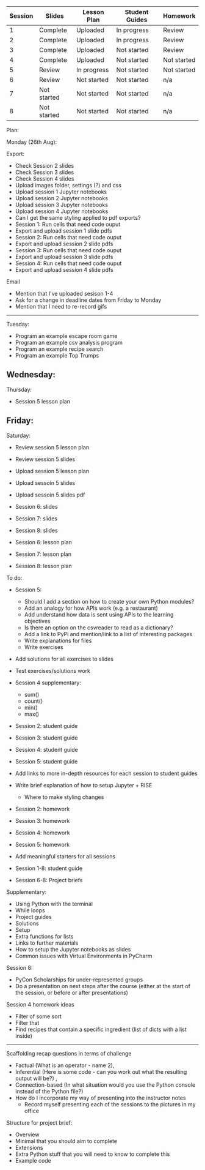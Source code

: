 Session | Slides | Lesson Plan | Student Guides | Homework
---|---|---|---|---
1  | Complete | Uploaded | In progress |  Review 
2  | Complete | Uploaded | In progress |  Review 
3  | Complete | Uploaded | Not started |  Review 
4  | Complete | Uploaded | Not started |  Not started 
5  | Review | In progress | Not started |  Not started 
6  | Review | Not started | Not started |  n/a 
7  | Not started | Not started | Not started | n/a 
8  | Not started | Not started | Not started | n/a 


Plan: 

Monday (26th Aug):

Export:
- Check Session 2 slides
- Check Session 3 slides
- Check Session 4 slides
- Upload images folder, settings (?) and css
- Upload session 1 Jupyter notebooks
- Upload session 2 Jupyter notebooks
- Upload session 3 Jupyter notebooks
- Upload session 4 Jupyter notebooks
- Can I get the same styling applied to pdf exports?
- Session 1: Run cells that need code ouput
- Export and upload session 1 slide pdfs
- Session 2: Run cells that need code ouput
- Export and upload session 2 slide pdfs
- Session 3: Run cells that need code ouput
- Export and upload session 3 slide pdfs
- Session 4: Run cells that need code ouput
- Export and upload session 4 slide pdfs

Email
- Mention that I've uploaded sesison 1-4
- Ask for a change in deadline dates from Friday to Monday
- Mention that I need to re-record gifs
----

Tuesday:
- Program an example escape room game
- Program an example csv analysis program
- Program an example recipe search
- Program an example Top Trumps

Wednesday:
-

Thursday:
- Session 5 lesson plan 

Friday:
- 

Saturday:
- Review session 5 lesson plan
- Review session 5 slides
- Upload session 5 lesson plan
- Upload sessoin 5 slides
- Upload sessoin 5 slides pdf

- Session 6: slides
- Session 7: slides
- Session 8: slides
- Session 6: lesson plan
- Session 7: lesson plan
- Session 8: lesson plan

To do:


- Session 5:
  - Should I add a section on how to create your own Python modules?
  - Add an analogy for how APIs work (e.g. a restaurant)
  - Add understand how data is sent using APIs to the learning objectives
  - Is there an option on the csvreader to read as a dictionary?
  - Add a link to PyPi and mention/link to a list of interesting packages
  - Write explanations for files
  - Write exercises

- Add solutions for all exercises to slides
- Test exercises/solutions work

- Session 4 supplementary:
  - sum()
  - count()
  - min()
  - max()

- Session 2: student guide
- Session 3: student guide
- Session 4: student guide
- Session 5: student guide

- Add links to more in-depth resources for each session to student guides

- Write brief explanation of how to setup Jupyter + RISE
  - Where to make styling changes

- Session 2: homework
- Session 3: homework
- Session 4: homework
- Session 5: homework
- Add meaningful starters for all sessions
- Session 1-8: student guide
- Session 6-8: Project briefs

Supplementary:
- Using Python with the terminal
- While loops
- Project guides
- Solutions
- Setup
- Extra functions for lists
- Links to further materials
- How to setup the Jupyter notebooks as slides
- Common issues with Virtual Environments in PyCharm

Session 8:
- PyCon Scholarships for under-represented groups
- Do a presentation on next steps after the course (either at the start of the session, or before or after presentations)


Session 4 homework ideas
  - Filter of some sort
  - Filter that 
  - Find recipes that contain a specific ingredient (list of dicts with a list inside)

----


Scaffolding recap questions in terms of challenge
  - Factual (What is an operator - name 2), 
  - Inferential (Here is some code - can you work out what the resulting output will be?) , 
  - Connection-based (In what situation would you use the Python console instead of the Python file?)
- How do I incorporate my way of presenting into the instructor notes
  - Record myself presenting each of the sessions to the pictures in my office


Structure for project brief:
- Overview
- Minimal that you should aim to complete
- Extensions
- Extra Python stuff that you will need to know to complete this
- Example code

